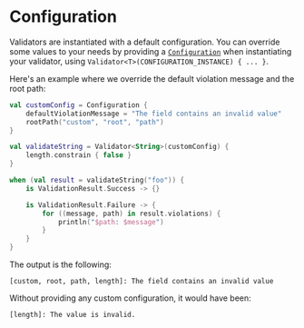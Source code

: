 # Configuration

Validators are instantiated with a default configuration. You can override some values to your needs by providing
a [`Configuration`](%api_reference_url%/akkurate-core/dev.nesk.akkurate/-configuration/) when instantiating your
validator, using `Validator<T>(CONFIGURATION_INSTANCE) { ... }`.

Here's an example where we override the default violation message and the root path:

```kotlin
val customConfig = Configuration {
    defaultViolationMessage = "The field contains an invalid value"
    rootPath("custom", "root", "path")
}

val validateString = Validator<String>(customConfig) {
    length.constrain { false }
}

when (val result = validateString("foo")) {
    is ValidationResult.Success -> {}

    is ValidationResult.Failure -> {
        for ((message, path) in result.violations) {
            println("$path: $message")
        }
    }
}
```

The output is the following:

```text
[custom, root, path, length]: The field contains an invalid value
```

Without providing any custom configuration, it would have been:

```text
[length]: The value is invalid.
```
